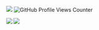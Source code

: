 ![](https://img.shields.io/github/last-commit/Tomo-Horiuchi/Tomo-Horiuchi/main?style=social)
![GitHub Profile Views Counter](https://komarev.com/ghpvc/?username=Tomo-Horiuchi)

<a href="https://github.com/anuraghazra/github-readme-stats">
  <img align="left" src="https://github-readme-stats.vercel.app/api?username=Tomo-Horiuchi&count_private=true&show_icons=true" />
</a>
<a href="https://github.com/anuraghazra/github-readme-stats">
  <img align="left" src="https://github-readme-stats.vercel.app/api/top-langs/?username=Tomo-Horiuchi" />
</a>


